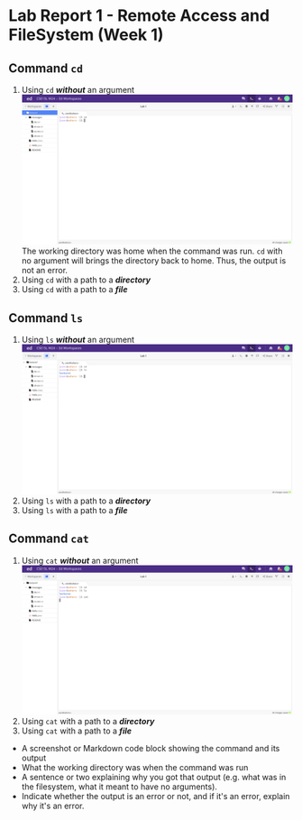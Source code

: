 # Lab Report 1 - Remote Access and FileSystem (Week 1)
## Command `cd`
1. Using `cd` ***without*** an argument
![Image](cd.png)
The working directory was home when the command was run. `cd` with no argument will brings the directory back to home. Thus, the output is not an error.
3. Using `cd` with a path to a ***directory***
4. Using `cd` with a path to a ***file***

## Command `ls`
1. Using `ls` ***without*** an argument
![Image](ls.png)
3. Using `ls` with a path to a ***directory***
4. Using `ls` with a path to a ***file***

## Command `cat`
1. Using `cat` ***without*** an argument
![Image](cat.png)
3. Using `cat` with a path to a ***directory***
4. Using `cat` with a path to a ***file***

* A screenshot or Markdown code block showing the command and its output
* What the working directory was when the command was run
* A sentence or two explaining why you got that output (e.g. what was in the filesystem, what it meant to have no arguments).
* Indicate whether the output is an error or not, and if it's an error, explain why it's an error.
